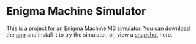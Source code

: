 # Enigma Machine Simulator
This is a project for an Enigma Machine M3 simulator.
You can download the [app](app-release.apk) and install it to try the simulator, or, view a [snapshot](demo.mp4) here.
